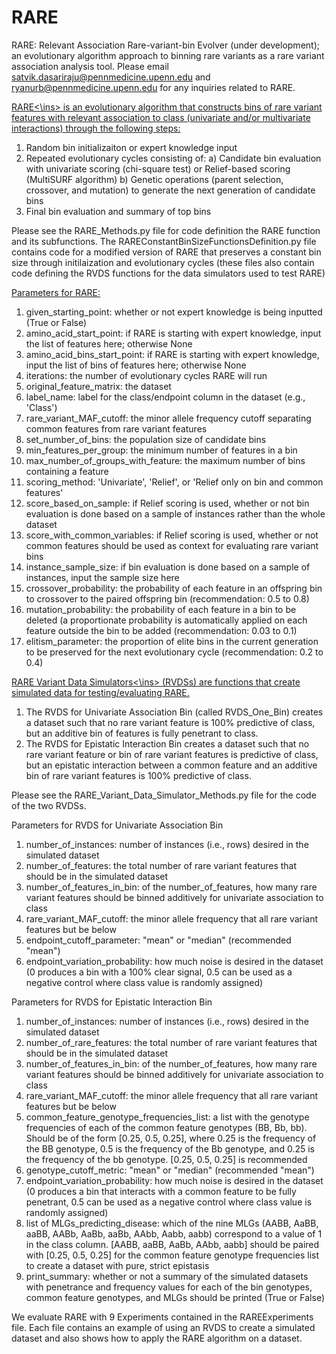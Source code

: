 # RARE
RARE: Relevant Association Rare-variant-bin Evolver (under development); an evolutionary algorithm approach to binning rare variants as a rare variant association analysis tool.
Please email satvik.dasariraju@pennmedicine.upenn.edu and ryanurb@pennmedicine.upenn.edu for any inquiries related to RARE. 

<ins>RARE<\ins> is an evolutionary algorithm that constructs bins of rare variant features with relevant association to class (univariate and/or multivariate interactions)
through the following steps:

1) Random bin initializaiton or expert knowledge input
2) Repeated evolutionary cycles consisting of:
  a) Candidate bin evaluation with univariate scoring (chi-square test) or Relief-based scoring (MultiSURF algorithm)
  b) Genetic operations (parent selection, crossover, and mutation) to generate the next generation of candidate bins
3) Final bin evaluation and summary of top bins

Please see the RARE_Methods.py file for code definition the RARE function and its subfunctions. The RAREConstantBinSizeFunctionsDefinition.py file contains code for a modified version of RARE that preserves a constant bin size through initilaization and evolutionary cycles (these files also contain code defining the RVDS functions for the data simulators used to test RARE)

<ins>Parameters for RARE:</ins>
1) given_starting_point: whether or not expert knowledge is being inputted (True or False)
2) amino_acid_start_point: if RARE is starting with expert knowledge, input the list of features here; otherwise None
3) amino_acid_bins_start_point: if RARE is starting with expert knowledge, input the list of bins of features here; otherwise None
4) iterations: the number of evolutionary cycles RARE will run
5) original_feature_matrix: the dataset 
6) label_name: label for the class/endpoint column in the dataset (e.g., 'Class')
7) rare_variant_MAF_cutoff: the minor allele frequency cutoff separating common features from rare variant features
8) set_number_of_bins: the population size of candidate bins
9) min_features_per_group: the minimum number of features in a bin
10) max_number_of_groups_with_feature: the maximum number of bins containing a feature
11) scoring_method: 'Univariate', 'Relief', or 'Relief only on bin and common features'
12) score_based_on_sample: if Relief scoring is used, whether or not bin evaluation is done based on a sample of instances rather than the whole dataset
13) score_with_common_variables: if Relief scoring is used, whether or not common features should be used as context for evaluating rare variant bins
14) instance_sample_size: if bin evaluation is done based on a sample of instances, input the sample size here
15) crossover_probability: the probability of each feature in an offspring bin to crossover to the paired offspring bin (recommendation: 0.5 to 0.8)
16) mutation_probability: the probability of each feature in a bin to be deleted (a proportionate probability is automatically applied on each feature outside the bin to be added (recommendation: 0.03 to 0.1)
17) elitism_parameter: the proportion of elite bins in the current generation to be preserved for the next evolutionary cycle (recommendation: 0.2 to 0.4)

<ins>RARE Variant Data Simulators<\ins> (RVDSs) are functions that create simulated data for testing/evaluating RARE.
1) The RVDS for Univariate Association Bin (called RVDS_One_Bin) creates a dataset such that no rare variant feature is 100% predictive of class, but an additive bin of features is fully penetrant to class.
2) The RVDS for Epistatic Interaction Bin creates a dataset such that no rare variant feature or bin of rare variant features is predictive of class, but an epistatic interaction between a common feature and an additive bin of rare variant features is 100% predictive of class.

Please see the RARE_Variant_Data_Simulator_Methods.py file for the code of the two RVDSs.

Parameters for RVDS for Univariate Association Bin
1) number_of_instances: number of instances (i.e., rows) desired in the simulated dataset
2) number_of_features: the total number of rare variant features that should be in the simulated dataset
3) number_of_features_in_bin: of the number_of_features, how many rare variant features should be binned additively for univariate association to class
4) rare_variant_MAF_cutoff: the minor allele frequency that all rare variant features but be below
5) endpoint_cutoff_parameter: "mean" or "median" (recommended "mean")
6) endpoint_variation_probability: how much noise is desired in the dataset (0 produces a bin with a 100% clear signal, 0.5 can be used as a negative control where class value is randomly assigned)

Parameters for RVDS for Epistatic Interaction Bin
1) number_of_instances: number of instances (i.e., rows) desired in the simulated dataset
2) number_of_rare_features: the total number of rare variant features that should be in the simulated dataset
3) number_of_features_in_bin: of the number_of_features, how many rare variant features should be binned additively for univariate association to class
4) rare_variant_MAF_cutoff: the minor allele frequency that all rare variant features but be below
5) common_feature_genotype_frequencies_list: a list with the genotype frequencies of each of the common feature genotypes (BB, Bb, bb). Should be of the form [0.25, 0.5, 0.25], where 0.25 is the frequency of the BB genotype, 0.5 is the frequency of the Bb genotype, and 0.25 is the frequency of the bb genotype. [0.25, 0.5, 0.25] is recommended
6) genotype_cutoff_metric: "mean" or "median" (recommended "mean")
7) endpoint_variation_probability: how much noise is desired in the dataset (0 produces a bin that interacts with a common feature to be fully penetrant, 0.5 can be used as a negative control where class value is randomly assigned)
8) list of MLGs_predicting_disease: which of the nine MLGs (AABB, AaBB, aaBB, AABb, AaBb, aaBb, AAbb, Aabb, aabb) correspond to a value of 1 in the class column. [AABB, aaBB, AaBb, AAbb, aabb] should be paired with [0.25, 0.5, 0.25] for the common feature genotype frequencies list to create a dataset with pure, strict epistasis
9) print_summary: whether or not a summary of the simulated datasets with penetrance and frequency values for each of the bin genotypes, common feature genotypes, and MLGs should be printed (True or False)
                                
                                
                                
                                
We evaluate RARE with 9 Experiments contained in the RAREExperiments file. Each file contains an example of using an RVDS to create a simulated dataset and also shows how to apply the RARE algorithm on a dataset. 
